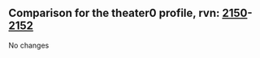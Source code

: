 ## Comparison for the theater0 profile, rvn: [2150](https://github.com/PRO100KatYT/FortniteProfileRevisions/tree/main/profiles/theater0/2150%20theater0.json)-[2152](https://github.com/PRO100KatYT/FortniteProfileRevisions/tree/main/profiles/theater0/2152%20theater0.json)

No changes
